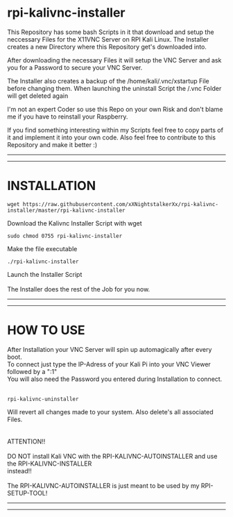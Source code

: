 # rpi-kalivnc-installer
This Repository has some bash Scripts in it that download and setup the neccessary Files for the X11VNC Server on RPI Kali Linux.
The Installer creates a new Directory where this Repository get's downloaded into.

After downloading the necessary Files it will setup the VNC Server and ask you for a Password to secure your VNC Server.

The Installer also creates a backup of the /home/kali/.vnc/xstartup File before changing them.
When launching the uninstall Script the /.vnc Folder will get deleted again

I'm not an expert Coder so use this Repo on your own Risk and don't blame me if you have to reinstall your Raspberry.

If you find something interesting within my Scripts feel free to copy parts of it and implement it into your own code.
Also feel free to contribute to this Repository and make it better :)


----------------------------------------------------------------
----------------------------------------------------------------
# INSTALLATION

    wget https://raw.githubusercontent.com/xXNightstalkerXx/rpi-kalivnc-installer/master/rpi-kalivnc-installer
Download the Kalivnc Installer Script with wget

    sudo chmod 0755 rpi-kalivnc-installer
Make the file executable

    ./rpi-kalivnc-installer
Launch the Installer Script
</br>
</br>
The Installer does the rest of the Job for you now.

----------------------------------------------------------------
----------------------------------------------------------------
# HOW TO USE

After Installation your VNC Server will spin up automagically after every boot. </br>
To connect just type the IP-Adress of your Kali Pi into your VNC Viewer followed
by a ":1" </br>
You will also need the Password you entered during Installation to connect. </br>
</br>

    rpi-kalivnc-uninstaller
Will revert all changes made to your system.
Also delete's all associated Files.
</br>
</br>
</br>
ATTENTION!!</br>
</br>
DO NOT install Kali VNC with the RPI-KALIVNC-AUTOINSTALLER and use the RPI-KALIVNC-INSTALLER</br>
instead!!</br>
</br>
The RPI-KALIVNC-AUTOINSTALLER is just meant to be used by my RPI-SETUP-TOOL!</br>


----------------------------------------------------------------
----------------------------------------------------------------

